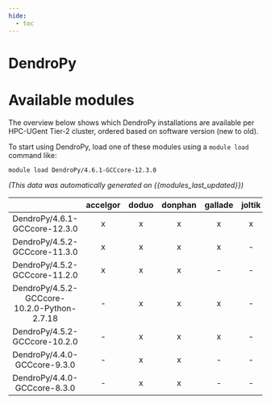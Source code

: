 ```yaml
---
hide:
  - toc
---
```


DendroPy
========

# Available modules


The overview below shows which DendroPy installations are available per HPC-UGent Tier-2 cluster, ordered based on software version (new to old).

To start using DendroPy, load one of these modules using a `module load` command like:

```shell
module load DendroPy/4.6.1-GCCcore-12.3.0
```

*(This data was automatically generated on {{modules_last_updated}})*  

| |accelgor|doduo|donphan|gallade|joltik|shinx|skitty|
| :---: | :---: | :---: | :---: | :---: | :---: | :---: | :---: |
|DendroPy/4.6.1-GCCcore-12.3.0|x|x|x|x|x|x|x|
|DendroPy/4.5.2-GCCcore-11.3.0|x|x|x|x|-|x|-|
|DendroPy/4.5.2-GCCcore-11.2.0|x|x|x|-|-|-|-|
|DendroPy/4.5.2-GCCcore-10.2.0-Python-2.7.18|-|x|x|x|-|-|-|
|DendroPy/4.5.2-GCCcore-10.2.0|-|x|x|x|-|-|-|
|DendroPy/4.4.0-GCCcore-9.3.0|-|x|x|-|-|-|-|
|DendroPy/4.4.0-GCCcore-8.3.0|-|x|x|-|-|-|-|
